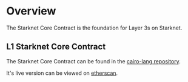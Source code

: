 # Overview

The Starknet Core Contract is the foundation for Layer 3s on Starknet.

## L1 Starknet Core Contract

The Starknet Core Contract can be found in the [cairo-lang repository](https://github.com/starkware-libs/cairo-lang/blob/v0.13.1a0/src/starkware/starknet/solidity/Starknet.sol).

It's live version can be viewed on [etherscan](https://etherscan.io/address/0xc662c410C0ECf747543f5bA90660f6ABeBD9C8c4).
